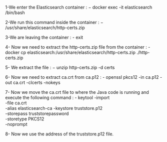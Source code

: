1-We enter the Elasticsearch container :
    − docker exec -it elasticsearch /bin/bash

2-We run this command inside the container :
    − /usr/share/elasticsearch/http-certs.zip

3-We are leaving the container :
    - exit

4- Now we need to extract the http-certs.zip file from the container :
    - docker cp elasticsearch:/usr/share/elasticsearch/http-certs.zip .<path>/http-certs.zip

5- We extract the file :
    − unzip http-certs.zip -d certs

6- Now we need to extract ca.crt from ca.p12 :
    - openssl pkcs12 -in ca.p12 -out ca.crt -clcerts -nokeys

7- Now we move the ca.crt file to where the Java code is running and execute the following command :
    - keytool -import \
    -file ca.crt \
    -alias elasticsearch-ca 
    -keystore truststore.p12 \
    -storepass truststorepassword \
    -storetype PKCS12 \
    -noprompt

8- Now we use the address of the truststore.p12 file.
